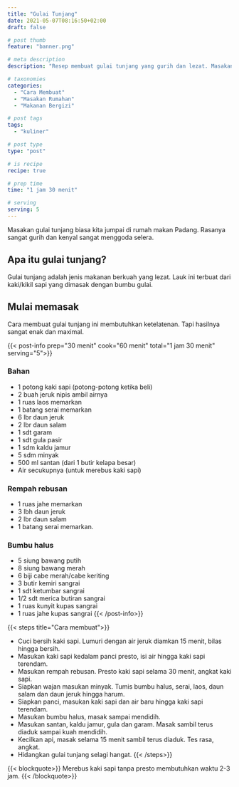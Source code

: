 ```yaml
---
title: "Gulai Tunjang"
date: 2021-05-07T08:16:50+02:00
draft: false

# post thumb
feature: "banner.png"

# meta description
description: "Resep membuat gulai tunjang yang gurih dan lezat. Masakan rumahan yang sangat menggugah selera."

# taxonomies
categories:
  - "Cara Membuat"
  - "Masakan Rumahan"
  - "Makanan Bergizi"

# post tags
tags:
  - "kuliner"

# post type
type: "post"

# is recipe
recipe: true

# prep time
time: "1 jam 30 menit"

# serving
serving: 5
---
```

Masakan gulai tunjang biasa kita jumpai di rumah makan Padang. Rasanya sangat gurih dan kenyal sangat menggoda selera.

## Apa itu gulai tunjang?

Gulai tunjang adalah jenis makanan berkuah yang lezat. Lauk ini terbuat dari kaki/kikil sapi yang dimasak dengan bumbu gulai.

## Mulai memasak

Cara membuat gulai tunjang ini membutuhkan ketelatenan. Tapi hasilnya sangat enak dan maximal.

{{< post-info prep="30 menit" cook="60 menit" total="1 jam 30 menit" serving="5">}}

### Bahan

-   1 potong kaki sapi (potong-potong ketika beli)
-   2 buah jeruk nipis ambil airnya
-   1 ruas laos memarkan
-   1 batang serai memarkan
-   6 lbr daun jeruk
-   2 lbr daun salam
-   1 sdt garam
-   1 sdt gula pasir
-   1 sdm kaldu jamur
-   5 sdm minyak
-   500 ml santan (dari 1 butir kelapa besar)
-   Air secukupnya (untuk merebus kaki sapi)

### Rempah rebusan

-   1 ruas jahe memarkan
-   3 lbh daun jeruk
-   2 lbr daun salam
-   1 batang serai memarkan.

### Bumbu halus

-   5 siung bawang putih
-   8 siung bawang merah
-   6 biji cabe merah/cabe keriting
-   3 butir kemiri sangrai
-   1 sdt ketumbar sangrai
-   1/2 sdt merica butiran sangrai
-   1 ruas kunyit kupas sangrai
-   1 ruas jahe kupas sangrai
{{< /post-info>}}

{{< steps title="Cara membuat">}}
- Cuci bersih kaki sapi. Lumuri dengan air jeruk diamkan 15 menit, bilas hingga bersih.
- Masukan kaki sapi kedalam panci presto, isi air hingga kaki sapi terendam.
- Masukan rempah rebusan. Presto kaki sapi selama 30 menit, angkat kaki sapi.
- Siapkan wajan masukan minyak. Tumis bumbu halus, serai, laos, daun salam dan daun jeruk hingga harum.
- Siapkan panci, masukan kaki sapi dan air baru hingga kaki sapi terendam.
- Masukan bumbu halus, masak sampai mendidih.
- Masukan santan, kaldu jamur, gula dan garam. Masak sambil terus diaduk sampai kuah mendidih.
- Kecilkan api, masak selama 15 menit sambil terus diaduk. Tes rasa, angkat.
- Hidangkan gulai tunjang selagi hangat.
{{< /steps>}}

{{< blockquote>}}
Merebus kaki sapi tanpa presto membutuhkan waktu 2-3 jam.
{{< /blockquote>}}


